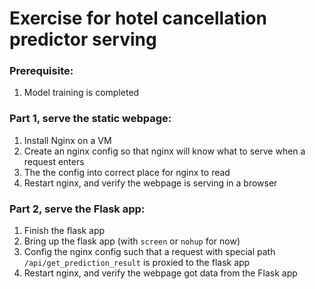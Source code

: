 # Exercise for hotel cancellation predictor serving

### Prerequisite:
1. Model training is completed


### Part 1, serve the static webpage:
1. Install Nginx on a VM
2. Create an nginx config so that nginx will know what to serve when a request enters
3. The the config into correct place for nginx to read
4. Restart nginx, and verify the webpage is serving in a browser

### Part 2, serve the Flask app:
1. Finish the flask app
2. Bring up the flask app (with `screen` or `nohup` for now)
3. Config the nginx config such that a request with special path `/api/get_prediction_result` is proxied to the flask app
4. Restart nginx, and verify the webpage got data from the Flask app